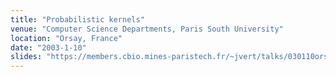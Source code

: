 ```yaml
---
title: "Probabilistic kernels"
venue: "Computer Science Departments, Paris South University"
location: "Orsay, France"
date: "2003-1-10"
slides: "https://members.cbio.mines-paristech.fr/~jvert/talks/030110orsay/orsay.pdf"
---
```

